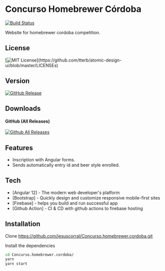 # Concurso Homebrewer Córdoba

[![Build Status](https://travis-ci.org/joemccann/dillinger.svg?branch=master)](https://travis-ci.org/joemccann/dillinger)

Website for homebrewer cordoba competition.

## License
[![MIT License](https://img.shields.io/apm/l/atomic-design-ui.svg?)](https://github.com/tterb/atomic-design-ui/blob/master/LICENSEs)

## Version
[![GitHub Release](https://img.shields.io/github/release/tterb/PlayMusic.svg?style=flat)]()  

## Downloads
#### GitHub (All Releases)
[![Github All Releases](https://img.shields.io/github/downloads/atom/atom/total.svg?style=flat)]() 


## Features

- Inscription with Angular forms.
- Sends automatically entry id and beer style enrolled.


## Tech

- [Angular 12] - The modern web developer's platform
- [Bootstrap] - Quickly design and customize responsive mobile-first sites
- [Firebase] -  helps you build and run successful app
- [Github Action] - CI & CD with github actions to firebase hosting

## Installation

Clone https://github.com/jesuscorral/Concurso.homebrewer.cordoba.git

Install the dependencies

```sh
cd Concurso.homebrewer.cordoba/
yarn
yarn start
```
